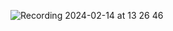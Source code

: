 ![Recording 2024-02-14 at 13 26 46](https://github.com/IasmineSilva/Flores/assets/72636308/9d6e0288-87df-4cd4-993b-b6788cf34407)




